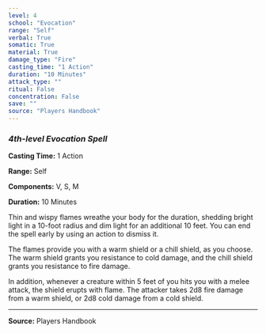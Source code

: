 ```yaml
---
level: 4
school: "Evocation"
range: "Self"
verbal: True
somatic: True
material: True
damage_type: "Fire"
casting_time: "1 Action"
duration: "10 Minutes"
attack_type: ""
ritual: False
concentration: False
save: ""
source: "Players Handbook"
---
```


### *4th-level Evocation Spell*

**Casting Time:** 1 Action

**Range:** Self

**Components:** V, S, M

**Duration:** 10 Minutes

Thin and wispy flames wreathe your body for the duration, shedding bright light in a 10-foot radius and dim light for an additional 10 feet. You can end the spell early by using an action to dismiss it.
 
 The flames provide you with a warm shield or a chill shield, as you choose. The warm shield grants you resistance to cold damage, and the chill shield grants you resistance to fire damage.
 
 In addition, whenever a creature within 5 feet of you hits you with a melee attack, the shield erupts with flame. The attacker takes 2d8 fire damage from a warm shield, or 2d8 cold damage from a cold shield.

---
**Source:** Players Handbook
